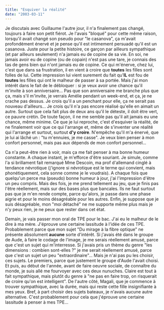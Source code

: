 ```yaml
---
title: "Esquiver la réalité"
date: "2003-03-11"
---
```


Je discutais avec Guillaume l'autre jour, il n'a finalement pas changé, toujours à faire son petit fiérot. Je l'avais "bloqué" pour cette même raison, lorsqu'il avait changé son pseudo pour "le casanova", ça m'avait profondément énervé et je pense qu'il est intimement persuadé qu'il est un casanova. Juste pour la petite histoire, ce garçon par ailleurs sympathique (et par ailleurs seulement) n'a jamais eu de copine de sa vie. En soi, ne jamais avoir eu de copine (ou de copain) n'est pas une tare, je connais des tas de gens bien qui n'ont jamais eu de copine. Ce qui m'énerve, chez lui, c'est que dans sa frustration, il en vient à croire que **toutes** les filles sont folles de lui. Cette impression lui vient surement du fait qu'**IL** est fou de **toutes** les filles qui ont le malheur de passer à sa portée. Mais j'ai mon intérêt dans le fait de le débloquer : si je veux avoir une chance qu'il m'invite à son anniversaire... Pas que son anniversaire me branche plus que ça, mais s'il m'invite, je verrais Amélie pendant un week-end, et ça, je ne crache pas dessus. Je crois qu'il a un penchant pour elle, ça ne serait pas nouveau d'ailleurs... Je crois qu'il n'a pas encore réalisé qu'elle en aimait un autre. Surtout que cela fait plus de deux ans qu'il le déteste, il doit être vert, ce pauvre crétin. De toute façon, il ne me semble pas qu'il ait jamais eu une chance, même minime. Ce que je lui reproche, c'est d'esquiver la réalité, de ne finalement voir que ce qui l'arrange et, même de s'inventer une réalité qui l'arrange et surtout, surtout **d'y croire**. N'empêche qu'il m'a énervé, que je lui ai lâché un : "tu m'ennuies, je me casse". Je veux bien penser à mon confort personnel, mais pas aux dépends de mon confort personnel...

Ca n'a peut-être rien à voir, mais ça me fait penser à ma bonne humeur constante. A chaque instant, je m'efforce d'être souriant. Je simule, comme l'a si brillament fait remarqué Mme Descoin, ma prof d'allemand cinglé à tendance névrotique (j'ignore si névrotique est le terme qui convient, mais phonétiquement, cela sonne comme je le voudrais). A chaque fois que quelqu'un perce ma (pseudo) bonne humeur à jour, j'ai l'impression d'être un peu compris. Mais des fois, je me prend tellement au jeu, que je finis pas l'être réellement, mais sur des bases plus que bancales. Ils ne faut surtout pas que je m'en rende compte, parce qu'alors, je passe dans une phase aigrie et pour le moins désagréable pour les autres. Enfin, je suppose que je suis désagréable, mon "moi détaché" ne me supporte même plus mais je n'y peux rien, je ne peux que rester dans cet état.

Demain, je vais passer mon oral de TPE pour le bac. J'ai eu le malheur de le dire à ma mère. J'éprouve une certaine lassitude à l'idée de ces TPE. Probablement parce que mon sujet "Du mirage à la fibre optique" ne présente absolument **aucune** sorte d'intérêt. Si j'avais été dans le groupe de Aude, à faire le codage de l'image, je me serais réellement amusé, parce que c'est un sujet qui m'interresse. Si j'avais pris un thème du genre "les dimensions : combien sont-elles ?" je me serait réellement amusé, parce que c'est un sujet un peu "extraordinaire"... Mais je n'ai pas pu les choisir, ces sujets. Le premiers, parce que justement le groupe d'Aude l'avait choisi. Et puis, au début de l'année, avant de faire oeuvre sociale, de connaître du monde, je suis allé me fourvoyer avec ces deux nunuches. Claire est tout à fait sympathique, mais plutôt du genre à "ne pas en faire trop, on risquerait de croire qu'on est intelligent". De l'autre côté, Magali, que je commence à trouver sympathique, avec la durée, mais qui reste cette fille insignifiante à mes yeux. Bref, à part choisir des sujets bateaux, je n'avais aucune autre alternative. C'est probablement pour cela que j'éprouve une certaine lassitude à penser à mes TPE...
